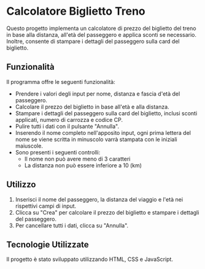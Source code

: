 # Calcolatore Biglietto Treno

Questo progetto implementa un calcolatore di prezzo del biglietto del treno in base alla distanza, all'età del passeggero e applica sconti se necessario. Inoltre, consente di stampare i dettagli del passeggero sulla card del biglietto.

## Funzionalità

Il programma offre le seguenti funzionalità:

- Prendere i valori degli input per nome, distanza e fascia d'età del passeggero.
- Calcolare il prezzo del biglietto in base all'età e alla distanza.
- Stampare i dettagli del passeggero sulla card del biglietto, inclusi sconti applicati, numero di carrozza e codice CP.
- Pulire tutti i dati con il pulsante "Annulla".
- Inserendo il nome completo nell'apposito input, ogni prima lettera del nome se viene scritta in minuscolo varrà stampata con le iniziali maiuscole.
- Sono presenti i seguenti controlli:
    - Il nome non può avere meno di 3 caratteri
    - La distanza non può essere inferiore a 10 (km)

## Utilizzo

1. Inserisci il nome del passeggero, la distanza del viaggio e l'età nei rispettivi campi di input.
2. Clicca su "Crea" per calcolare il prezzo del biglietto e stampare i dettagli del passeggero.
3. Per cancellare tutti i dati, clicca su "Annulla".

## Tecnologie Utilizzate

Il progetto è stato sviluppato utilizzando HTML, CSS e JavaScript.